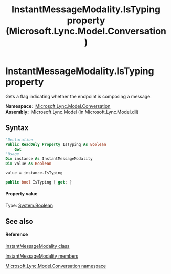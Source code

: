 ﻿---
title: InstantMessageModality.IsTyping property  (Microsoft.Lync.Model.Conversation)
TOCTitle: 'IsTyping property '
ms:assetid: P:Microsoft.Lync.Model.Conversation.InstantMessageModality.IsTyping_DI_3_UC_OCS14MrefLyncWPF
ms:mtpsurl: https://msdn.microsoft.com/en-us/library/microsoft.lync.model.conversation.instantmessagemodality.istyping_di_3_uc_ocs14mreflyncwpf(v=office.15)
ms:contentKeyID: 48596748
ms.date: 07/28/2014
mtps_version: v=office.15
f1_keywords:
- Microsoft.Lync.Model.Conversation.InstantMessageModality.IsTyping
dev_langs:
- CSharp
- JScript
- VB
- other
---

# InstantMessageModality.IsTyping property

Gets a flag indicating whether the endpoint is composing a message.

**Namespace:**  [Microsoft.Lync.Model.Conversation](microsoft-lync-model-conversation-namespace_2.md)  
**Assembly:**  Microsoft.Lync.Model (in Microsoft.Lync.Model.dll)

## Syntax

``` vb
'Declaration
Public ReadOnly Property IsTyping As Boolean
    Get
'Usage
Dim instance As InstantMessageModality
Dim value As Boolean

value = instance.IsTyping
```

``` csharp
public bool IsTyping { get; }
```

#### Property value

Type: [System.Boolean](http://msdn2.microsoft.com/en-us/library/a28wyd50)  

## See also

#### Reference

[InstantMessageModality class](instantmessagemodality-class-microsoft-lync-model-conversation_2.md)

[InstantMessageModality members](instantmessagemodality-members-microsoft-lync-model-conversation_2.md)

[Microsoft.Lync.Model.Conversation namespace](microsoft-lync-model-conversation-namespace_2.md)

